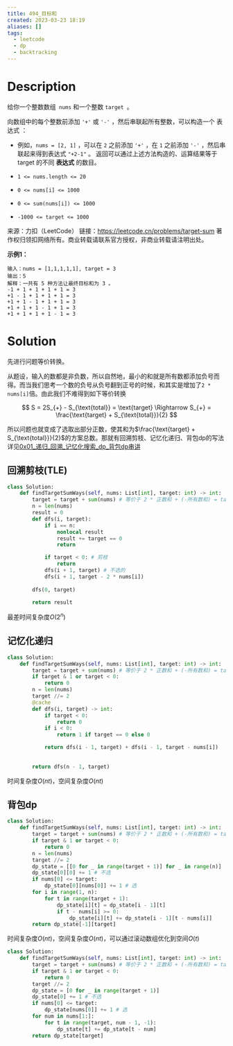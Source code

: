 ```yaml
---
title: 494_目标和
created: 2023-03-23 18:19
aliases: []
tags:
  - leetcode 
  - dp 
  - backtracking 
---
```


# Description

给你一个整数数组` nums` 和一个整数 `target `。

向数组中的每个整数前添加 `'+'` 或 `'-'` ，然后串联起所有整数，可以构造一个 表达式 ：

- 例如，`nums = [2, 1]` ，可以在 `2` 之前添加 `'+'` ，在 `1` 之前添加 `'-'` ，然后串联起来得到表达式 `"+2-1"` 。
返回可以通过上述方法构造的、运算结果等于 target 的不同 **表达式** 的数目。

- `1 <= nums.length <= 20`
- `0 <= nums[i] <= 1000`
- `0 <= sum(nums[i]) <= 1000`
- `-1000 <= target <= 1000`


来源：力扣（LeetCode）
链接：https://leetcode.cn/problems/target-sum
著作权归领扣网络所有。商业转载请联系官方授权，非商业转载请注明出处。

**示例1：**

```
输入：nums = [1,1,1,1,1], target = 3
输出：5
解释：一共有 5 种方法让最终目标和为 3 。
-1 + 1 + 1 + 1 + 1 = 3
+1 - 1 + 1 + 1 + 1 = 3
+1 + 1 - 1 + 1 + 1 = 3
+1 + 1 + 1 - 1 + 1 = 3
+1 + 1 + 1 + 1 - 1 = 3
```


# Solution

先进行问题等价转换。

从题设，输入的数都是非负数，所以自然地，最小的和就是所有数都添加负号而得。而当我们思考一个数的负号从负号翻到正号的时候，和其实是增加了`2 * nums[i]`倍。由此我们不难得到如下等价转换

$$ S = 2S_{+} - S_{\text{total}} = \text{target} \Rightarrow S_{+} = \frac{\text{target} + S_{\text{total}}}{2} $$

所以问题也就变成了选取出部分正数，使其和为$\frac{\text{target} + S_{\text{total}}}{2}$的方案总数。那就有回溯剪枝、记忆化递归、背包dp的写法详见[0x01_递归_回溯_记忆化搜索_dp_背包dp串讲](0x01_递归_回溯_记忆化搜索_dp_背包dp串讲.md)

## 回溯剪枝(TLE)

```python
class Solution:
    def findTargetSumWays(self, nums: List[int], target: int) -> int:
        target = target + sum(nums) # 等价于 2 * 正数和 + (-所有数和) = target -> 移项, 变成选数 + 到目标和
        n = len(nums)
        result = 0
        def dfs(i, target):
            if i == n:
                nonlocal result
                result += target == 0
                return

            if target < 0: # 剪枝
                return
            dfs(i + 1, target) # 不选的
            dfs(i + 1, target - 2 * nums[i])
        
        dfs(0, target)
        
        return result
```

最差时间复杂度$O(2^n)$

## 记忆化递归

```python
class Solution:
    def findTargetSumWays(self, nums: List[int], target: int) -> int:
        target = target + sum(nums) # 等价于 2 * 正数和 + (-所有数和) = target -> 移项, 变成选数 + 到目标和   
        if target & 1 or target < 0:
            return 0
        n = len(nums)
        target //= 2
        @cache
        def dfs(i, target) -> int:
            if target < 0:
                return 0
            if i < 0:
                return 1 if target == 0 else 0

            return dfs(i - 1, target) + dfs(i - 1, target - nums[i])
        
        
        return dfs(n - 1, target)
```

时间复杂度$O(nt)$，空间复杂度$O(nt)$

## 背包dp

```python
class Solution:
    def findTargetSumWays(self, nums: List[int], target: int) -> int:
        target = target + sum(nums) # 等价于 2 * 正数和 + (-所有数和) = target -> 移项, 变成选数 + 到目标和   
        if target & 1 or target < 0:
            return 0
        n = len(nums)
        target //= 2
        dp_state = [[0 for _ in range(target + 1)] for _ in range(n)]
        dp_state[0][0] += 1 # 不选
        if nums[0] <= target:
            dp_state[0][nums[0]] += 1 # 选
        for i in range(1, n):
            for t in range(target + 1):
                dp_state[i][t] = dp_state[i - 1][t]
                if t - nums[i] >= 0:
                    dp_state[i][t] += dp_state[i - 1][t - nums[i]]
        return dp_state[-1][target]
```

时间复杂度$O(nt)$，空间复杂度$O(nt)$，可以通过滚动数组优化到空间$O(t)$

```python
class Solution:
    def findTargetSumWays(self, nums: List[int], target: int) -> int:
        target = target + sum(nums) # 等价于 2 * 正数和 + (-所有数和) = target -> 移项, 变成选数 + 到目标和   
        if target & 1 or target < 0:
            return 0
        target //= 2
        dp_state = [0 for _ in range(target + 1)]
        dp_state[0] += 1 # 不选
        if nums[0] <= target:
            dp_state[nums[0]] += 1 # 选
        for num in nums[1:]:
            for t in range(target, num - 1, -1):
                dp_state[t] += dp_state[t - num]
        return dp_state[target]
```
